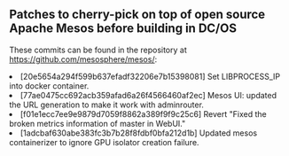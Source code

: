 <h2>Patches to cherry-pick on top of open source Apache Mesos before building in DC/OS</h2>

These commits can be found in the repository at <a href="https://github.com/mesosphere/mesos/">https://github.com/mesosphere/mesos/</a>:

<li>[20e5654a294f599b637efadf32206e7b15398081] Set LIBPROCESS_IP into docker container.
<li>[77ae0475cc692acb359afad6a26f4566460af2ec] Mesos UI: updated the URL generation to make it work with adminrouter.
<li>[f01e1ecc7ee9e9879d7059f8862a389f9f9c25c6] Revert "Fixed the broken metrics information of master in WebUI."
<li>[1adcbaf630abe383fc3b7b28f8fdbf0bfa212d1b] Updated mesos containerizer to ignore GPU isolator creation failure.
